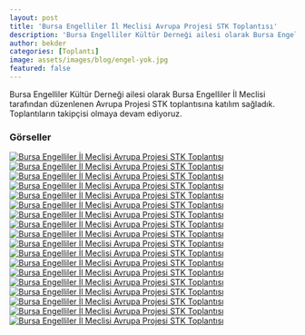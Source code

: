 ```yaml
---
layout: post
title: 'Bursa Engelliler İl Meclisi Avrupa Projesi STK Toplantısı'
description: 'Bursa Engelliler Kültür Derneği ailesi olarak Bursa Engelliler İl Meclisi tarafından düzenlenen Avrupa Projesi STK toplantısına katılım sağladık.'
author: bekder
categories: [Toplantı]
image: assets/images/blog/engel-yok.jpg
featured: false
---
```


Bursa Engelliler Kültür Derneği ailesi olarak Bursa Engelliler İl Meclisi tarafından düzenlenen Avrupa Projesi STK toplantısına katılım sağladık. Toplantıların takipçisi olmaya devam ediyoruz.

### Görseller

<a href="/assets/images/blog/bursa-engelliler-il-meclisi-avrupa-projesi-stk-toplantisi-1.jpg" data-lightbox="bursa-engelliler-il-meclisi-avrupa-projesi-stk-toplantisi" data-title="Bursa Engelliler İl Meclisi Avrupa Projesi STK Toplantısı">
    <img src="/assets/images/blog/bursa-engelliler-il-meclisi-avrupa-projesi-stk-toplantisi-1.jpg" alt="Bursa Engelliler İl Meclisi Avrupa Projesi STK Toplantısı" />
</a>

<a href="/assets/images/blog/bursa-engelliler-il-meclisi-avrupa-projesi-stk-toplantisi-2.jpg" data-lightbox="bursa-engelliler-il-meclisi-avrupa-projesi-stk-toplantisi" data-title="Bursa Engelliler İl Meclisi Avrupa Projesi STK Toplantısı">
    <img src="/assets/images/blog/bursa-engelliler-il-meclisi-avrupa-projesi-stk-toplantisi-2.jpg" alt="Bursa Engelliler İl Meclisi Avrupa Projesi STK Toplantısı" />
</a>

<a href="/assets/images/blog/bursa-engelliler-il-meclisi-avrupa-projesi-stk-toplantisi-3.jpg" data-lightbox="bursa-engelliler-il-meclisi-avrupa-projesi-stk-toplantisi" data-title="Bursa Engelliler İl Meclisi Avrupa Projesi STK Toplantısı">
    <img src="/assets/images/blog/bursa-engelliler-il-meclisi-avrupa-projesi-stk-toplantisi-3.jpg" alt="Bursa Engelliler İl Meclisi Avrupa Projesi STK Toplantısı" />
</a>

<a href="/assets/images/blog/bursa-engelliler-il-meclisi-avrupa-projesi-stk-toplantisi-4.jpg" data-lightbox="bursa-engelliler-il-meclisi-avrupa-projesi-stk-toplantisi" data-title="Bursa Engelliler İl Meclisi Avrupa Projesi STK Toplantısı">
    <img src="/assets/images/blog/bursa-engelliler-il-meclisi-avrupa-projesi-stk-toplantisi-4.jpg" alt="Bursa Engelliler İl Meclisi Avrupa Projesi STK Toplantısı" />
</a>

<a href="/assets/images/blog/bursa-engelliler-il-meclisi-avrupa-projesi-stk-toplantisi-5.jpg" data-lightbox="bursa-engelliler-il-meclisi-avrupa-projesi-stk-toplantisi" data-title="Bursa Engelliler İl Meclisi Avrupa Projesi STK Toplantısı">
    <img src="/assets/images/blog/bursa-engelliler-il-meclisi-avrupa-projesi-stk-toplantisi-5.jpg" alt="Bursa Engelliler İl Meclisi Avrupa Projesi STK Toplantısı" />
</a>

<a href="/assets/images/blog/bursa-engelliler-il-meclisi-avrupa-projesi-stk-toplantisi-6.jpg" data-lightbox="bursa-engelliler-il-meclisi-avrupa-projesi-stk-toplantisi" data-title="Bursa Engelliler İl Meclisi Avrupa Projesi STK Toplantısı">
    <img src="/assets/images/blog/bursa-engelliler-il-meclisi-avrupa-projesi-stk-toplantisi-6.jpg" alt="Bursa Engelliler İl Meclisi Avrupa Projesi STK Toplantısı" />
</a>

<a href="/assets/images/blog/bursa-engelliler-il-meclisi-avrupa-projesi-stk-toplantisi-7.jpg" data-lightbox="bursa-engelliler-il-meclisi-avrupa-projesi-stk-toplantisi" data-title="Bursa Engelliler İl Meclisi Avrupa Projesi STK Toplantısı">
    <img src="/assets/images/blog/bursa-engelliler-il-meclisi-avrupa-projesi-stk-toplantisi-7.jpg" alt="Bursa Engelliler İl Meclisi Avrupa Projesi STK Toplantısı" />
</a>

<a href="/assets/images/blog/bursa-engelliler-il-meclisi-avrupa-projesi-stk-toplantisi-8.jpg" data-lightbox="bursa-engelliler-il-meclisi-avrupa-projesi-stk-toplantisi" data-title="Bursa Engelliler İl Meclisi Avrupa Projesi STK Toplantısı">
    <img src="/assets/images/blog/bursa-engelliler-il-meclisi-avrupa-projesi-stk-toplantisi-8.jpg" alt="Bursa Engelliler İl Meclisi Avrupa Projesi STK Toplantısı" />
</a>

<a href="/assets/images/blog/bursa-engelliler-il-meclisi-avrupa-projesi-stk-toplantisi-9.jpg" data-lightbox="bursa-engelliler-il-meclisi-avrupa-projesi-stk-toplantisi" data-title="Bursa Engelliler İl Meclisi Avrupa Projesi STK Toplantısı">
    <img src="/assets/images/blog/bursa-engelliler-il-meclisi-avrupa-projesi-stk-toplantisi-9.jpg" alt="Bursa Engelliler İl Meclisi Avrupa Projesi STK Toplantısı" />
</a>

<a href="/assets/images/blog/bursa-engelliler-il-meclisi-avrupa-projesi-stk-toplantisi-10.jpg" data-lightbox="bursa-engelliler-il-meclisi-avrupa-projesi-stk-toplantisi" data-title="Bursa Engelliler İl Meclisi Avrupa Projesi STK Toplantısı">
    <img src="/assets/images/blog/bursa-engelliler-il-meclisi-avrupa-projesi-stk-toplantisi-10.jpg" alt="Bursa Engelliler İl Meclisi Avrupa Projesi STK Toplantısı" />
</a>

<a href="/assets/images/blog/bursa-engelliler-il-meclisi-avrupa-projesi-stk-toplantisi-11.jpg" data-lightbox="bursa-engelliler-il-meclisi-avrupa-projesi-stk-toplantisi" data-title="Bursa Engelliler İl Meclisi Avrupa Projesi STK Toplantısı">
    <img src="/assets/images/blog/bursa-engelliler-il-meclisi-avrupa-projesi-stk-toplantisi-11.jpg" alt="Bursa Engelliler İl Meclisi Avrupa Projesi STK Toplantısı" />
</a>

<a href="/assets/images/blog/bursa-engelliler-il-meclisi-avrupa-projesi-stk-toplantisi-12.jpg" data-lightbox="bursa-engelliler-il-meclisi-avrupa-projesi-stk-toplantisi" data-title="Bursa Engelliler İl Meclisi Avrupa Projesi STK Toplantısı">
    <img src="/assets/images/blog/bursa-engelliler-il-meclisi-avrupa-projesi-stk-toplantisi-12.jpg" alt="Bursa Engelliler İl Meclisi Avrupa Projesi STK Toplantısı" />
</a>

<a href="/assets/images/blog/bursa-engelliler-il-meclisi-avrupa-projesi-stk-toplantisi-13.jpg" data-lightbox="bursa-engelliler-il-meclisi-avrupa-projesi-stk-toplantisi" data-title="Bursa Engelliler İl Meclisi Avrupa Projesi STK Toplantısı">
    <img src="/assets/images/blog/bursa-engelliler-il-meclisi-avrupa-projesi-stk-toplantisi-13.jpg" alt="Bursa Engelliler İl Meclisi Avrupa Projesi STK Toplantısı" />
</a>

<a href="/assets/images/blog/bursa-engelliler-il-meclisi-avrupa-projesi-stk-toplantisi-14.jpg" data-lightbox="bursa-engelliler-il-meclisi-avrupa-projesi-stk-toplantisi" data-title="Bursa Engelliler İl Meclisi Avrupa Projesi STK Toplantısı">
    <img src="/assets/images/blog/bursa-engelliler-il-meclisi-avrupa-projesi-stk-toplantisi-14.jpg" alt="Bursa Engelliler İl Meclisi Avrupa Projesi STK Toplantısı" />
</a>

<a href="/assets/images/blog/bursa-engelliler-il-meclisi-avrupa-projesi-stk-toplantisi-15.jpg" data-lightbox="bursa-engelliler-il-meclisi-avrupa-projesi-stk-toplantisi" data-title="Bursa Engelliler İl Meclisi Avrupa Projesi STK Toplantısı">
    <img src="/assets/images/blog/bursa-engelliler-il-meclisi-avrupa-projesi-stk-toplantisi-15.jpg" alt="Bursa Engelliler İl Meclisi Avrupa Projesi STK Toplantısı" />
</a>

<a href="/assets/images/blog/bursa-engelliler-il-meclisi-avrupa-projesi-stk-toplantisi-16.jpg" data-lightbox="bursa-engelliler-il-meclisi-avrupa-projesi-stk-toplantisi" data-title="Bursa Engelliler İl Meclisi Avrupa Projesi STK Toplantısı">
    <img src="/assets/images/blog/bursa-engelliler-il-meclisi-avrupa-projesi-stk-toplantisi-16.jpg" alt="Bursa Engelliler İl Meclisi Avrupa Projesi STK Toplantısı" />
</a>

<a href="/assets/images/blog/bursa-engelliler-il-meclisi-avrupa-projesi-stk-toplantisi-17.jpg" data-lightbox="bursa-engelliler-il-meclisi-avrupa-projesi-stk-toplantisi" data-title="Bursa Engelliler İl Meclisi Avrupa Projesi STK Toplantısı">
    <img src="/assets/images/blog/bursa-engelliler-il-meclisi-avrupa-projesi-stk-toplantisi-17.jpg" alt="Bursa Engelliler İl Meclisi Avrupa Projesi STK Toplantısı" />
</a>

<a href="/assets/images/blog/bursa-engelliler-il-meclisi-avrupa-projesi-stk-toplantisi-18.jpg" data-lightbox="bursa-engelliler-il-meclisi-avrupa-projesi-stk-toplantisi" data-title="Bursa Engelliler İl Meclisi Avrupa Projesi STK Toplantısı">
    <img src="/assets/images/blog/bursa-engelliler-il-meclisi-avrupa-projesi-stk-toplantisi-18.jpg" alt="Bursa Engelliler İl Meclisi Avrupa Projesi STK Toplantısı" />
</a>
